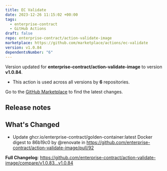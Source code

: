 ```yaml
---
title: EC Validate
date: 2023-12-26 11:15:02 +00:00
tags:
  - enterprise-contract
  - GitHub Actions
draft: false
repo: enterprise-contract/action-validate-image
marketplace: https://github.com/marketplace/actions/ec-validate
version: v1.0.84
dependentsNumber: "6"
---
```



Version updated for **enterprise-contract/action-validate-image** to version **v1.0.84**.
- This action is used across all versions by **6** repositories.

Go to the [GitHub Marketplace](https://github.com/marketplace/actions/ec-validate) to find the latest changes.

## Release notes

## What's Changed
* Update ghcr.io/enterprise-contract/golden-container:latest Docker digest to 86b19c0 by @renovate in https://github.com/enterprise-contract/action-validate-image/pull/92


**Full Changelog**: https://github.com/enterprise-contract/action-validate-image/compare/v1.0.83...v1.0.84
